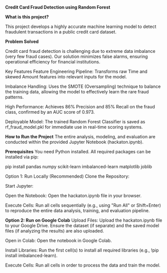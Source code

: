 ****Credit Card Fraud Detection using Random Forest****

**What is this project?**

This project develops a highly accurate machine learning model to detect fraudulent transactions in a public credit card dataset.

**Problem Solved**

Credit card fraud detection is challenging due to extreme data imbalance (very few fraud cases). Our solution minimizes false alarms, ensuring operational efficiency for financial institutions.

Key Features
Feature Engineering Pipeline: Transforms raw Time and skewed Amount features into relevant inputs for the model.

Imbalance Handling: Uses the SMOTE (Oversampling) technique to balance the training data, allowing the model to effectively learn the rare fraud patterns.

High Performance: Achieves 86% Precision and 85% Recall on the fraud class, confirmed by an AUC score of 0.973.

Deployable Model: The trained Random Forest Classifier is saved as rf_fraud_model.pkl for immediate use in real-time scoring systems.

**How to Run the Project**
The entire analysis, modeling, and evaluation are conducted within the provided Jupyter Notebook (hackaton.ipynb).

**Prerequisites**
You need Python installed. All required packages can be installed via pip:

pip install pandas numpy scikit-learn imbalanced-learn matplotlib joblib

Option 1: Run Locally (Recommended)
Clone the Repository:

Start Jupyter:

Open the Notebook: Open the hackaton.ipynb file in your browser.

Execute Cells: Run all cells sequentially (e.g., using "Run All" or Shift+Enter) to reproduce the entire data analysis, training, and evaluation pipeline.

**Option 2: Run on Google Colab**
Upload Files: Upload the hackaton.ipynb file to your Google Drive. Ensure the dataset (if separate) and the saved model files (if analyzing the results) are also uploaded.

Open in Colab: Open the notebook in Google Colab.

Install Libraries: Run the first cell(s) to install all required libraries (e.g., !pip install imbalanced-learn).

Execute Cells: Run all cells in order to process the data and train the model.


